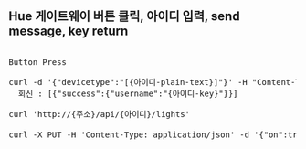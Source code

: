 ## Hue 게이트웨이 버튼 클릭, 아이디 입력, send message, key return


<pre>

Button Press 

curl -d '{"devicetype":"[{아이디-plain-text}]"}' -H "Content-Type: application/json" -X POST 'http://{주소}/api'
  회신 : [{"success":{"username":"{아이디-key}"}}]

curl 'http://{주소}/api/{아이디}/lights'

curl -X PUT -H 'Content-Type: application/json' -d '{"on":true}' 'http://{주소}/api/{아이디-key}/lights/{light번호}/state'

</pre>
 
